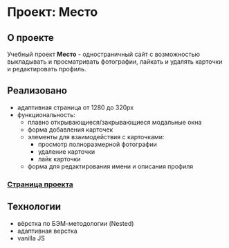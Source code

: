 # Проект: Место

## О проекте
Учебный проект __Место__ - одностраничный сайт с возможностью выкладывать и просматривать фотографии, лайкать и удалять карточки и редактировать профиль.

## Реализовано
* адаптивная страница от 1280 до 320px
* функциональность:
    * плавно открывающиеся/закрывающиеся модальные окна
    * форма добавления карточек
    * элементы для взаимодействия с карточками:
        * просмотр полноразмерной фотографии
        * удаление карточки
        * лайк карточки
    * форма для редактирования имени и описания профиля


### [Страница проекта](https://dorkemk.github.io/mesto-project/index.html)

## Технологии
* вёрстка по БЭМ-методологии (Nested)
* адаптивная верстка
* vanilla JS
